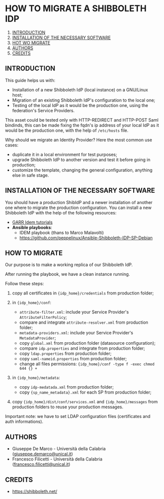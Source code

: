 # HOW TO MIGRATE A SHIBBOLETH IDP

1. [INTRODUCTION](#introduction)
2. [INSTALLATION OF THE NECESSARY SOFTWARE](#installation-of-the-necessary-software)
3. [HOT WO MIGRATE](#how-to-migrate)
4. [AUTHORS](#authors)
5. [CREDITS](#credits)


## INTRODUCTION

This guide helps us with:

- Installation of a new Shibboleth IdP (local instance) on a GNU/Linux host;
- Migration of an existing Shibboleth IdP's configuration to the local one;
- Testing of the local IdP as it would be the production one, using the federation's Service Providers. 

This asset could be tested only with HTTP-REDIRECT and HTTP-POST Saml bindinds, this can be made fixing the fqdn's ip address of your local IdP as it would be the production one, with the help of ``/etc/hosts`` file.

Why should we migrate an Identity Provider? Here the most common use cases:

- duplicate it in a local environment for test purposes;
- upgrade Shibboleth IdP to another version and test it before going in production;
- customize the template, changing the general configuration, anything else in safe stage.

## INSTALLATION OF THE NECESSARY SOFTWARE

You should have a production ShibIdP and a newer installation of another one where to migrate the production configuration.
You can install a new Shibboleth IdP with the help of the following resources:
- [GARR Idem tutorials](https://github.com/ConsortiumGARR/idem-tutorials)
- **Ansible playbooks**:
    - IDEM playbook (thans to Marco Malavolti)
    - https://github.com/peppelinux/Ansible-Shibboleth-IDP-SP-Debian

## HOW TO MIGRATE

Our purpose is to make a working replica of our Shibboleth IdP.

After running the playbook, we have a clean instance running.

Follow these steps:

1. copy all certificates in ``{idp_home}/credentials`` from production folder;

2. in ``{idp_home}/conf``:
    - ``attribute-filter.xml``: include your Service Provider's ``AttributeFilterPolicy``;
    - compare and integrate ``attribute-resolver.xml`` from production folder;
    - ``metadata-providers.xml``: include your Service Provider's ``MetadataProvider``;
    - copy ``global.xml`` from production folder (datasource configuration);
    - compare ``idp.properties`` and integrate from production folder;
    - copy ``ldap.properties`` from production folder;
    - copy ``saml-nameid.properties`` from production folder;
    - change all files permissions: ``{idp_home}/conf -type f -exec chmod 644 {} +``

3. in ``{idp_home}/metadata``:
    - copy ``idp-medatada.xml`` from production folder;
    - copy ``{sp_name_metadata}.xml`` for each SP from production folder;
    
4. copy ``{idp_home}/dist/conf/services.xml`` and ``{idp_home}/messages`` from production folders to reuse your production messages.

Important note: we have to set LDAP configuration files (certificates and auth informations).

## AUTHORS

 * Giuseppe De Marco - Università della Calabria (giuseppe.demarco@unical.it)
 * Francesco Filicetti - Università della Calabria (francesco.filicetti@unical.it)

## CREDITS

* https://shibboleth.net/
